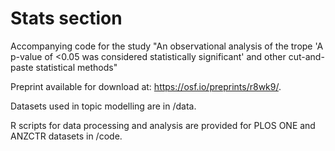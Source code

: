 # Stats section
Accompanying code for the study "An observational analysis of the trope 'A p-value of <0.05 was considered statistically significant' and other cut-and-paste statistical methods"

Preprint available for download at: https://osf.io/preprints/r8wk9/.

Datasets used in topic modelling are in /data.

R scripts for data processing and analysis are provided for PLOS ONE and ANZCTR datasets in /code.
